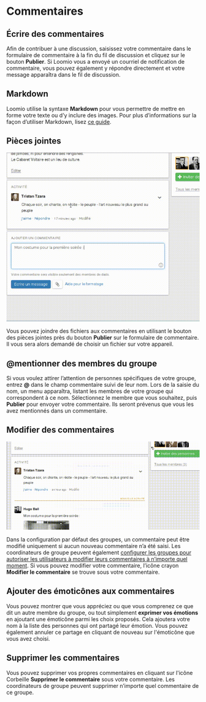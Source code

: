 # Commentaires

## Écrire des commentaires

Afin de contribuer à une discussion, saisissez votre commentaire dans le formulaire de commentaire à la fin du fil de discussion et cliquez sur le bouton **Publier**. Si Loomio vous a envoyé un courriel de notification de commentaire, vous pouvez également y répondre directement et votre message apparaîtra dans le fil de discussion.

## Markdown

Loomio utilise la syntaxe **Markdown** pour vous permettre de mettre en forme votre texte ou d‎’y inclure des images. Pour plus d‎’informations sur la façon d‎’utiliser Markdown, lisez [ce guide](https://www.loomio.org/markdown).

## Pièces jointes

<img class="screenshot" alt="Icône de pièce jointe" src="attachments.gif" />

Vous pouvez joindre des fichiers aux commentaires en utilisant le bouton des pièces jointes près du bouton **Publier** sur le formulaire de commentaire. Il vous sera alors demandé de choisir un fichier sur votre appareil.

## @mentionner des membres du groupe

Si vous voulez attirer l‎’attention de personnes spécifiques de votre groupe, entrez **@** dans le champ commentaire suivi de leur nom. Lors de la saisie du nom, un menu apparaîtra, listant les membres de votre groupe qui correspondent à ce nom. Sélectionnez le membre que vous souhaitez, puis **Publier** pour envoyer votre commentaire. Ils seront prévenus que vous les avez mentionnés dans un commentaire.

## Modifier des commentaires

<img class="screenshot" alt="Menu déroulant des options d‎’un commentaire" src="edit_comment.gif" />

Dans la configuration par défaut des groupes, un commentaire peut être modifié uniquement si aucun nouveau commentaire n‎’a été saisi. Les coordinateurs de groupe peuvent également [configurer les groupes pour autoriser les utilisateurs à modifier leurs commentaires à n‎’importe quel moment](group_settings.html#group-permissions-–-what-can-members-do). Si vous pouvez modifier votre commentaire, l‎’icône crayon **Modifier le commentaire** se trouve sous votre commentaire.

## Ajouter des émoticônes aux commentaires

Vous pouvez montrer que vous appréciez ou que vous comprenez ce que dit un autre membre du groupe, ou tout simplement **exprimer vos émotions** en ajoutant une émoticône parmi les choix proposés. Cela ajoutera votre nom à la liste des personnes qui ont partagé leur émotion. Vous pouvez également annuler ce partage en cliquant de nouveau sur l'émoticône que vous avez choisi.

## Supprimer les commentaires

Vous pouvez supprimer vos propres commentaires en cliquant sur l'icône Corbeille **Supprimer le commentaire** sous votre commentaire. Les coordinateurs de groupe peuvent supprimer n‎’importe quel commentaire de ce groupe.
